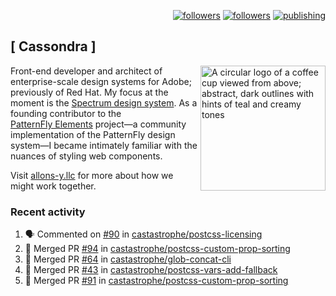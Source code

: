 <p align="right"><a rel="me" href="https://front-end.social/@castastrophe">
    <img alt="followers" title="Follow me on Mastodon" src="https://img.shields.io/mastodon/follow/109297102751309835?domain=https%3A%2F%2Ffront-end.social&label=Follow&logo=mastodon&logoColor=white&style=for-the-badge&labelColor=008080&color=006969"/></a>
  <a href="https://codepen.io/castastrophe/">
    <img alt="followers" title="Follow me on CodePen" src="https://img.shields.io/badge/23-1?color=640464&labelColor=7c007c&style=for-the-badge&logo=codepen&label=Follow"/></a>
<a href="https://castastrophe.medium.com/">
    <img alt="publishing" title="View articles on Medium" src="https://img.shields.io/badge/107-1?color=666&labelColor=444&label=subscribe&logo=medium&logoColor=white&style=for-the-badge"/></a>
</p>

## [&nbsp;Cassondra&nbsp;]

<img align="right" src="https://github-production-user-asset-6210df.s3.amazonaws.com/1840295/253016758-ba468774-1cd3-42c2-8f43-947b5eeb5edf.png" height="200" alt="A circular logo of a coffee cup viewed from above; abstract, dark outlines with hints of teal and creamy tones">

Front-end developer and architect of enterprise-scale design systems for Adobe; previously of Red Hat. My focus at the moment is the [Spectrum design system](https://github.com/adobe/spectrum-css). As a founding contributor to the [PatternFly&nbsp;Elements](https://github.com/patternfly/patternfly-elements) project&mdash;a community implementation of the PatternFly design system&mdash;I became intimately familiar with the nuances of styling web components.

Visit [allons-y.llc](http://allons-y.llc/) for more about how we might work together.

### Recent activity

<!--START_SECTION:activity-->
1. 🗣 Commented on [#90](https://github.com/castastrophe/postcss-licensing/pull/90#issuecomment-2390037180) in [castastrophe/postcss-licensing](https://github.com/castastrophe/postcss-licensing)
2. 🎉 Merged PR [#94](https://github.com/castastrophe/postcss-custom-prop-sorting/pull/94) in [castastrophe/postcss-custom-prop-sorting](https://github.com/castastrophe/postcss-custom-prop-sorting)
3. 🎉 Merged PR [#64](https://github.com/castastrophe/glob-concat-cli/pull/64) in [castastrophe/glob-concat-cli](https://github.com/castastrophe/glob-concat-cli)
4. 🎉 Merged PR [#43](https://github.com/castastrophe/postcss-vars-add-fallback/pull/43) in [castastrophe/postcss-vars-add-fallback](https://github.com/castastrophe/postcss-vars-add-fallback)
5. 🎉 Merged PR [#91](https://github.com/castastrophe/postcss-custom-prop-sorting/pull/91) in [castastrophe/postcss-custom-prop-sorting](https://github.com/castastrophe/postcss-custom-prop-sorting)
<!--END_SECTION:activity-->
